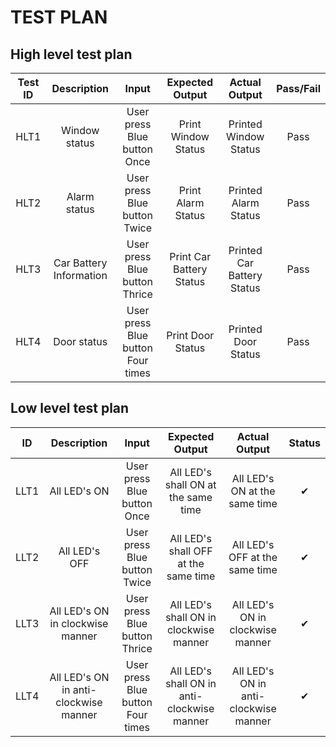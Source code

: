 # TEST PLAN
## High level test plan
|Test ID|Description|Input|Expected Output|Actual Output|Pass/Fail|
|:----:|:----:|:----:|:----:|:----:|:---:|
|HLT1|Window status|User press Blue button Once|Print Window Status|Printed Window Status|Pass|
|HLT2|Alarm status|User press Blue button Twice|Print Alarm Status|Printed Alarm Status|Pass|
|HLT3|Car Battery Information |User press Blue button Thrice|Print Car Battery Status|Printed Car Battery Status|Pass|
|HLT4|Door status|User press Blue button Four times|Print Door Status|Printed Door Status|Pass|
## Low level test plan
|ID|Description|Input|Expected Output|Actual Output|Status|
|:----:|:---:|:---:|:------:|:----:|:---:|
|LLT1|All LED's ON |User press Blue button Once|All LED's shall ON at the same time|All LED's ON at the same time|✔|
|LLT2|All LED's OFF |User press Blue button Twice|All LED's shall OFF at the same time|All LED's OFF at the same time|✔|
|LLT3|All LED's ON in clockwise manner|User press Blue button Thrice|All LED's shall ON in clockwise manner|All LED's ON in clockwise manner|✔|
|LLT4|All LED's ON in anti-clockwise manner|User press Blue button Four times|All LED's shall ON in anti-clockwise manner|All LED's ON in anti-clockwise manner|✔|




